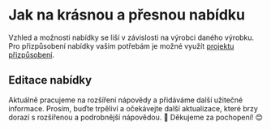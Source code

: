 # Jak na krásnou a přesnou nabídku

Vzhled a možnosti nabídky se liší v závislosti na výrobci daného výrobku. Pro přizpůsobení nabídky vašim potřebám je možné využít [projektu přizpůsobení](customisationProject.md).

## Editace nabídky

Aktuálně pracujeme na rozšíření nápovědy a přidáváme další užitečné informace. Prosím, buďte trpěliví a očekávejte další aktualizace, které brzy dorazí s rozšířenou a podrobnější nápovědou. 🚀 Děkujeme za pochopení! 😊
